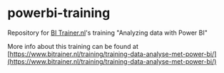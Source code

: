 # powerbi-training

Repository for [BI Trainer.nl](http://www.bitrainer.nl)'s training "Analyzing data with Power BI"

More info about this training can be found at [https://www.bitrainer.nl/training/training-data-analyse-met-power-bi/](https://www.bitrainer.nl/training/training-data-analyse-met-power-bi/)
